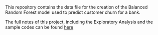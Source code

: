 This repository contains the data file for the creation of the Balanced Random Forest model used to predict customer churn for a bank.

The full notes of this project, including the Exploratory Analysis and the sample codes can be found [here](https://leekarensl.github.io/2023/03/24/customer-churn-prediction.html)
